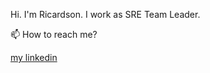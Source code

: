 Hi. I'm Ricardson. I work as SRE Team Leader.

📫 How to reach me?

[my linkedin](https://www.linkedin.com/in/ricardson/)

<!--
**r1williams/r1williams** is a ✨ _special_ ✨ repository because its `README.md` (this file) appears on your GitHub profile.

https://visitor-badge.glitch.me/badge?page_id=r1williams.visitor-badge

